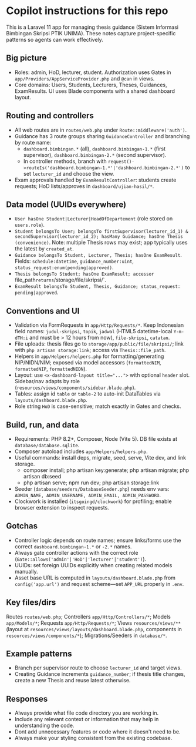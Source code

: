 # Copilot instructions for this repo

This is a Laravel 11 app for managing thesis guidance (Sistem Informasi Bimbingan Skripsi PTIK UNIMA). These notes capture project-specific patterns so agents can work effectively.

## Big picture

-   Roles: admin, HoD, lecturer, student. Authorization uses Gates in `app/Providers/AppServiceProvider.php` and `@can` in views.
-   Core domains: Users, Students, Lecturers, Theses, Guidances, ExamResults. UI uses Blade components with a shared dashboard layout.

## Routing and controllers

-   All web routes are in `routes/web.php` under `Route::middleware('auth')`.
-   Guidance has 3 route groups sharing `GuidanceController` and branching by route name:
    -   `dashboard.bimbingan.*` (all), `dashboard.bimbingan-1.*` (first supervisor), `dashboard.bimbingan-2.*` (second supervisor).
    -   In controller methods, branch with `request()->routeIs('dashboard.bimbingan-1.*'|'dashboard.bimbingan-2.*')` to set `lecturer_id` and choose the view.
-   Exam approvals handled by `ExamResultController`: students create requests; HoD lists/approves in `dashboard/ujian-hasil/*`.

## Data model (UUIDs everywhere)

-   `User hasOne Student|Lecturer|HeadOfDepartement` (role stored on `users.role`).
-   `Student belongsTo User; belongsTo firstSupervisor(lecturer_id_1) & secondSupervisor(lecturer_id_2); hasMany Guidance; hasOne Thesis (convenience)`. Note: multiple Thesis rows may exist; app typically uses the latest by `created_at`.
-   `Guidance belongsTo Student, Lecturer, Thesis; hasOne ExamResult`. Fields: `schedule:datetime`, `guidance_number:uint`, `status_request:enum(pending|approved)`.
-   `Thesis belongsTo Student; hasOne ExamResult; accessor `file_path`returns`/storage/file/skripsi/<file>`.
-   `ExamResult belongsTo Student, Thesis, Guidance; status_request: pending|approved`.

## Conventions and UI

-   Validation via FormRequests in `app/Http/Requests/*`. Keep Indonesian field names: `judul-skripsi`, `topik`, `jadwal` (HTML5 datetime-local `Y-m-dTH:i` and must be > 12 hours from now), `file-skripsi`, `catatan`.
-   File uploads: thesis files go to `storage/app/public/file/skripsi/`; link with `php artisan storage:link`; access via `Thesis::file_path`.
-   Helpers in `app/Helpers/helpers.php` for formatting/generating NIP/NIDN/NIM; exposed via model accessors (`formattedNIM`, `formattedNIP`, `formattedNIDN`).
-   Layout: use `<x-dashboard-layout title="...">` with optional `header` slot. Sidebar/nav adapts by role (`resources/views/components/sidebar.blade.php`).
-   Tables: assign id `table` or `table-2` to auto-init DataTables via `layouts/dashboard.blade.php`.
-   Role string `HoD` is case-sensitive; match exactly in Gates and checks.

## Build, run, and data

-   Requirements: PHP 8.2+, Composer, Node (Vite 5). DB file exists at `database/database.sqlite`.
-   Composer autoload includes `app/Helpers/helpers.php`.
-   Useful commands: install deps, migrate, seed, serve, Vite dev, and link storage.
    -   composer install; php artisan key:generate; php artisan migrate; php artisan db:seed
    -   php artisan serve; npm run dev; php artisan storage:link
-   Seeder (`database/seeders/DatabaseSeeder.php`) needs env vars: `ADMIN_NAME, ADMIN_USERNAME, ADMIN_EMAIL, ADMIN_PASSWORD`.
-   Clockwork is installed (`itsgoingd/clockwork`) for profiling; enable browser extension to inspect requests.

## Gotchas

-   Controller logic depends on route names; ensure links/forms use the correct `dashboard.bimbingan-1.*` or `-2.*` names.
-   Always gate controller actions with the correct role (`Gate::allows('admin'|'HoD'|'lecturer'|'student')`).
-   UUIDs: set foreign UUIDs explicitly when creating related models manually.
-   Asset base URL is computed in `layouts/dashboard.blade.php` from `config('app.url')` and request scheme—set `APP_URL` properly in `.env`.

## Key files/dirs

Routes `routes/web.php`; Controllers `app/Http/Controllers/*`; Models `app/Models/*`; Requests `app/Http/Requests/*`; Views `resources/views/**` (layout at `resources/views/layouts/dashboard.blade.php`, components in `resources/views/components/*`); Migrations/Seeders in `database/*`.

## Example patterns

-   Branch per supervisor route to choose `lecturer_id` and target views.
-   Creating Guidance increments `guidance_number`; if thesis title changes, create a new Thesis and reuse latest otherwise.

## Responses

-   Always provide what file code directory you are working in.
-   Include any relevant context or information that may help in understanding the code.
-   Dont add unnecessary features or code where it doesn't need to be.
-   Always make your styling consistent from the existing codebase.

